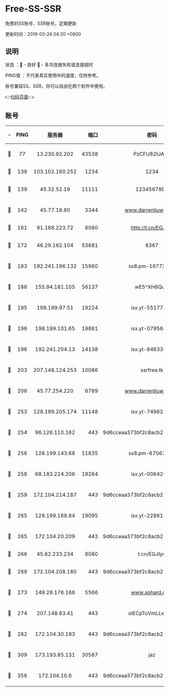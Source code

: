 # Free-SS-SSR

免费的SS账号、SSR账号，定期更新

更新时间：2019-03-24 04:20 +0800

## 说明

状态     ：🙂 - 良好 🙁 - 多次连接失败或连接超时

PING值   ：不代表真实使用中的速度，仅供参考。

账号兼容SS、SSR，你可以自由在两个软件中使用。

👉[扫码页面](https://liesauer.github.io/Free-SS-SSR/)👈

## 账号

|-|PING|服务器|端口|密码|加密方式|区域|
|:----:|:----:|:-----:|-----:|:----:|:----:|:----:|
|🙂|77|13.230.92.202|43538|PzCFU82tJAdZ|aes-256-cfb|JP|
|🙂|139|103.102.160.252|1234|1234|rc4-md5|JP|
|🙂|139|45.32.52.19|11111|1234567890|aes-256-cfb|JP|
|🙂|142|45.77.18.60|3344|www.darrenliuwei.com|aes-256-cfb|JP|
|🙂|161|91.188.223.72|8080|http://t.cn/EGJIyrl|rc4-md5|RU|
|🙂|172|46.29.162.104|53681|6367|aes-128-ctr|RU|
|🙂|183|192.241.196.132|15960|ss8.pm-16773447|aes-256-cfb|US|
|🙂|186|155.94.181.105|56137|wE5^XH8Quw|aes-256-cfb|US|
|🙂|195|198.199.97.51|19224|isx.yt-55177306|aes-256-cfb|US|
|🙂|196|198.199.101.65|19881|isx.yt-07956810|aes-256-cfb|US|
|🙂|196|192.241.204.13|14138|isx.yt-84633628|aes-256-cfb|US|
|🙂|203|207.148.124.253|10086|ssrfree.tk|aes-256-cfb|SG|
|🙂|206|45.77.254.220|6789|www.darrenliuwei.com|aes-256-cfb|SG|
|🙂|253|128.199.205.174|11148|isx.yt-74962394|aes-256-cfb|SG|
|🙂|254|96.126.110.162|443|9d6cceaa373bf2c8acb22e60b6a58be6|aes-256-cfb|US|
|🙂|256|128.199.143.68|11835|ss8.pm-67067139|aes-256-cfb|SG|
|🙂|258|68.183.224.206|19264|isx.yt-00642976|aes-256-cfb|SG|
|🙂|259|172.104.214.187|443|9d6cceaa373bf2c8acb22e60b6a58be6|aes-256-cfb|US|
|🙂|265|128.199.168.84|19095|isx.yt-22861351|aes-256-cfb|SG|
|🙂|265|172.104.20.209|443|9d6cceaa373bf2c8acb22e60b6a58be6|aes-256-cfb|US|
|🙂|266|45.62.233.234|8080|t.cn/EGJIyrl|rc4-md5|CA|
|🙂|269|172.104.208.180|443|9d6cceaa373bf2c8acb22e60b6a58be6|aes-256-cfb|US|
|🙂|273|149.28.176.168|5566|www.sphard.com|aes-256-cfb|AU|
|🙂|274|207.148.83.41|443|oiECpTuVmLLxk4Ts|aes-256-cfb|AU|
|🙂|282|172.104.30.193|443|9d6cceaa373bf2c8acb22e60b6a58be6|aes-256-cfb|US|
|🙂|309|173.193.85.131|30587|jaz|aes-256-cfb|US|
|🙂|356|172.104.10.6|443|9d6cceaa373bf2c8acb22e60b6a58be6|aes-256-cfb|US|
